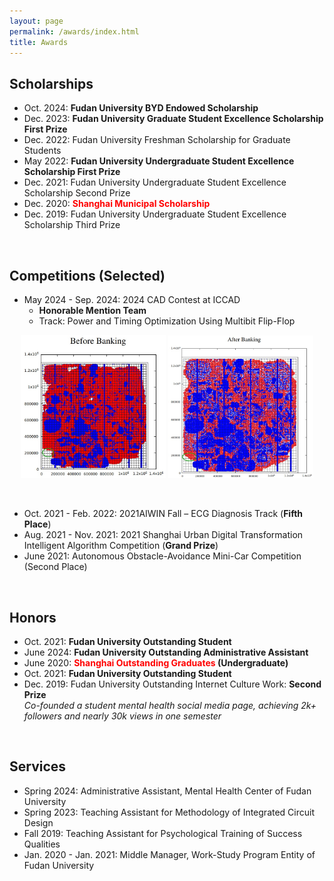 ```yaml
---
layout: page
permalink: /awards/index.html
title: Awards
---
```


## Scholarships

- Oct. 2024:  **Fudan University BYD Endowed Scholarship** <br>
- Dec. 2023:  **Fudan University Graduate Student Excellence Scholarship First Prize** <br>
- Dec. 2022:  Fudan University Freshman Scholarship for Graduate Students <br>
- May 2022:  **Fudan University Undergraduate Student Excellence Scholarship First Prize** <br>
- Dec. 2021:  Fudan University Undergraduate Student Excellence Scholarship Second Prize<br>
- Dec. 2020:  <strong style="color: RED;">Shanghai Municipal Scholarship</strong> <br>
- Dec. 2019:  Fudan University Undergraduate Student Excellence Scholarship Third Prize<br>

<br>

## Competitions (Selected)

- May 2024 - Sep. 2024: 2024 CAD Contest at ICCAD 
  - **Honorable Mention Team**
  - Track: Power and Timing Optimization Using Multibit Flip-Flop


<p align="center">    
    <img src="/images/awards/before.jpg" alt="CAD 1" width="46%" style="object-fit: cover;"/> 
    <img src="/images/awards/after.jpg" alt="CAD 2" width="46%" style="object-fit: cover;"/> 
</p>


<br>

- Oct. 2021 - Feb. 2022: 2021AIWIN Fall – ECG Diagnosis Track (**Fifth Place**)
- Aug. 2021 - Nov. 2021: 2021 Shanghai Urban Digital Transformation Intelligent Algorithm Competition (**Grand Prize**)
- June 2021: Autonomous Obstacle-Avoidance Mini-Car Competition (Second Place)


<br>

## Honors

- Oct. 2021:  **Fudan University Outstanding Student** <br>
- June 2024:  **Fudan University Outstanding Administrative Assistant** <br>
- June 2020:  **<font color='red'>Shanghai Outstanding Graduates</font> (Undergraduate)** <br>
- Oct. 2021:  **Fudan University Outstanding Student** <br>
- Dec. 2019:  Fudan University Outstanding Internet Culture Work: **Second Prize**<br>*Co-founded a student mental health social media page, achieving 2k+ followers and nearly 30k views in one semester*

<br>

## Services

- Spring 2024:  Administrative Assistant, Mental Health Center of Fudan University
- Spring 2023:  Teaching Assistant for Methodology of Integrated Circuit Design
- Fall 2019:  Teaching Assistant for Psychological Training of Success Qualities
- Jan. 2020 - Jan. 2021:  Middle Manager, Work-Study Program Entity of Fudan University

<br>
